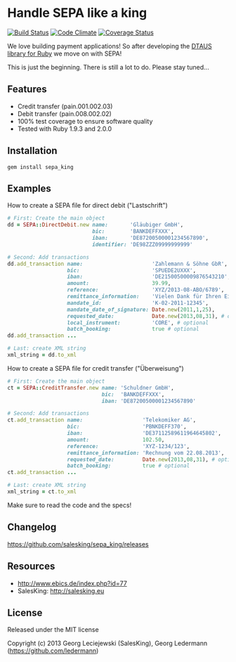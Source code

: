 # Handle SEPA like a king

[![Build Status](https://secure.travis-ci.org/salesking/sepa_king.png)](http://travis-ci.org/salesking/sepa_king)
[![Code Climate](https://codeclimate.com/github/salesking/sepa_king.png)](https://codeclimate.com/github/salesking/sepa_king)
[![Coverage Status](https://coveralls.io/repos/salesking/sepa_king/badge.png)](https://coveralls.io/r/salesking/sepa_king)

We love building payment applications! So after developing the [DTAUS library for Ruby](https://github.com/salesking/king_dtaus) we move on with SEPA!

This is just the beginning. There is still a lot to do. Please stay tuned...


## Features

* Credit transfer (pain.001.002.03)
* Debit transfer (pain.008.002.02)
* 100% test coverage to ensure software quality
* Tested with Ruby 1.9.3 and 2.0.0


## Installation

    gem install sepa_king


## Examples

How to create a SEPA file for direct debit ("Lastschrift")

```ruby
# First: Create the main object
dd = SEPA::DirectDebit.new name:       'Gläubiger GmbH',
                           bic:        'BANKDEFFXXX',
                           iban:       'DE87200500001234567890',
                           identifier: 'DE98ZZZ09999999999'

# Second: Add transactions
dd.add_transaction name:                      'Zahlemann & Söhne GbR',
                   bic:                       'SPUEDE2UXXX',
                   iban:                      'DE21500500009876543210',
                   amount:                    39.99,
                   reference:                 'XYZ/2013-08-ABO/6789',
                   remittance_information:    'Vielen Dank für Ihren Einkauf!',
                   mandate_id:                'K-02-2011-12345',
                   mandate_date_of_signature: Date.new(2011,1,25),
                   requested_date:            Date.new(2013,08,31), # optional
                   local_instrument:          'CORE', # optional
                   batch_booking:             true # optional
dd.add_transaction ...

# Last: create XML string
xml_string = dd.to_xml
```


How to create a SEPA file for credit transfer ("Überweisung")

```ruby
# First: Create the main object
ct = SEPA::CreditTransfer.new name: 'Schuldner GmbH',
                              bic:  'BANKDEFFXXX',
                              iban: 'DE87200500001234567890'

# Second: Add transactions
ct.add_transaction name:                   'Telekomiker AG',
                   bic:                    'PBNKDEFF370',
                   iban:                   'DE37112589611964645802',
                   amount:                 102.50,
                   reference:              'XYZ-1234/123',
                   remittance_information: 'Rechnung vom 22.08.2013',
                   requested_date:         Date.new(2013,08,31), # optional
                   batch_booking:          true # optional
ct.add_transaction ...

# Last: create XML string
xml_string = ct.to_xml
```

Make sure to read the code and the specs!


## Changelog

https://github.com/salesking/sepa_king/releases


## Resources

* http://www.ebics.de/index.php?id=77
* SalesKing: http://salesking.eu


## License

Released under the MIT license

Copyright (c) 2013 Georg Leciejewski (SalesKing), Georg Ledermann (https://github.com/ledermann)
